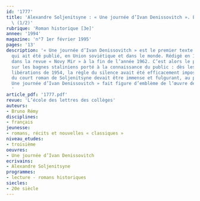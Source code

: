 ```yaml
---
id: '1777'
title: 'Alexandre Soljenitsyne : « Une journée d’Ivan Denissovitch ». Étude intégrale
  \ (1/2)'
rubrique: 'Roman historique [3e]'
annee: '1994'
magazine: 'n°7 1er février 1995'
pages: '13'
description: '« Une journée d’Ivan Denissovitch » est le premier texte de Soljenitsyne
  qui ait été publié, en Union soviétique et dans le monde. Rédigé en 1959, il paraît
  dans la revue « Novy Mir » à la fin de l’année 1962. C’est alors le premier récit
  sur les bagnes staliniens porté à la connaissance du public : dès les premières
  libérations de 1954, la règle du silence avait été efficacement imposée. Le succès
  du court roman de Soljenitsyne devait être immense et fulgurant, au point que «
  Une journée d’Ivan Denissovitch » fait figure d’emblème de l’œuvre de l’écrivain.
  '
article_pdf: '1777.pdf'
revue: 'L’école des lettres des collèges'
auteurs:
- Bruno Rémy
disciplines:
- français
jeunesse:
- romans, récits et nouvelles « classiques »
niveau_etudes:
- troisième
oeuvres:
- Une journée d’Ivan Denissovitch
ecrivains:
- Alexandre Soljenitsyne
programmes:
- lecture - romans historiques
siecles:
- 20e siècle
---
```

